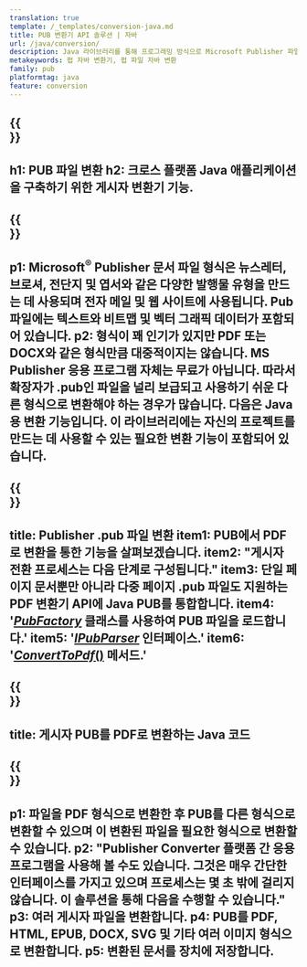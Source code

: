 ```yaml
---
translation: true
template: /_templates/conversion-java.md
title: PUB 변환기 API 솔루션 | 자바
url: /java/conversion/
description: Java 라이브러리를 통해 프로그래밍 방식으로 Microsoft Publisher 파일을 변환합니다. 나만의 PUB 변환기 Java 프로젝트를 구축하는 간단한 API 솔루션입니다.
metakeywords: 펍 자바 변환기, 펍 파일 자바 변환
family: pub
platformtag: java
feature: conversion
---
```


{{<section banner>}}
---
h1: PUB 파일 변환
h2: 크로스 플랫폼 Java 애플리케이션을 구축하기 위한 게시자 변환기 기능.
---

{{<section overview>}}
---
p1: Microsoft<sup>®</sup> Publisher 문서 파일 형식은 뉴스레터, 브로셔, 전단지 및 엽서와 같은 다양한 발행물 유형을 만드는 데 사용되며 전자 메일 및 웹 사이트에 사용됩니다. Pub 파일에는 텍스트와 비트맵 및 벡터 그래픽 데이터가 포함되어 있습니다.
p2: 형식이 꽤 인기가 있지만 PDF 또는 DOCX와 같은 형식만큼 대중적이지는 않습니다. MS Publisher 응용 프로그램 자체는 무료가 아닙니다. 따라서 확장자가 .pub인 파일을 널리 보급되고 사용하기 쉬운 다른 형식으로 변환해야 하는 경우가 많습니다. 다음은 Java용 변환 기능입니다. 이 라이브러리에는 자신의 프로젝트를 만드는 데 사용할 수 있는 필요한 변환 기능이 포함되어 있습니다.
---

{{<section feature1>}}
---
title: Publisher .pub 파일 변환
item1: PUB에서 PDF로 변환을 통한 기능을 살펴보겠습니다.
item2: "게시자 전환 프로세스는 다음 단계로 구성됩니다."
item3: 단일 페이지 문서뿐만 아니라 다중 페이지 .pub 파일도 지원하는 PDF 변환기 API에 Java PUB를 통합합니다.
item4: '[*PubFactory*](https://reference.aspose.com/pub/java/com.aspose.pub/PubFactory) 클래스를 사용하여 PUB 파일을 로드합니다.'
item5: '[*IPubParser*](https://reference.aspose.com/pub/java/com.aspose.pub/IPubParser) 인터페이스.'
item6: '[*ConvertToPdf*()](https://reference.aspose.com/pub/java/com.aspose.pub/IPdfConverter#convertToPdf-com.aspose.pub.Document-java.io를사용하여변환을실행합니다..OutputStream-) 메서드.'
---

{{<section codeexample>}}
---
title: 게시자 PUB를 PDF로 변환하는 Java 코드
---

{{<section summary>}}
---
p1: 파일을 PDF 형식으로 변환한 후 PUB를 다른 형식으로 변환할 수 있으며 이 변환된 파일을 필요한 형식으로 변환할 수 있습니다.
p2: "Publisher Converter 플랫폼 간 응용 프로그램을 사용해 볼 수도 있습니다. 그것은 매우 간단한 인터페이스를 가지고 있으며 프로세스는 몇 초 밖에 걸리지 않습니다. 이 솔루션을 통해 다음을 수행할 수 있습니다."
p3: 여러 게시자 파일을 변환합니다.
p4: PUB를 PDF, HTML, EPUB, DOCX, SVG 및 기타 여러 이미지 형식으로 변환합니다.
p5: 변환된 문서를 장치에 저장합니다.
---